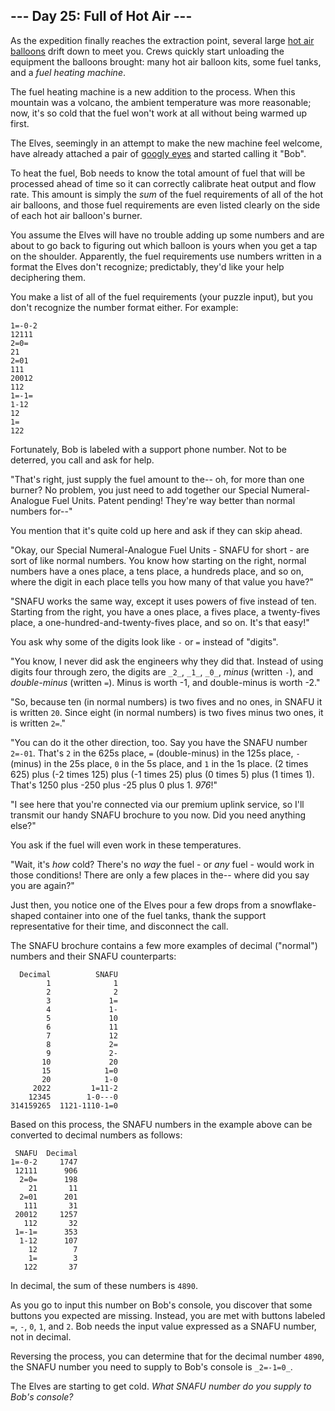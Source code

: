 ﻿## --- Day 25: Full of Hot Air ---

As the expedition finally reaches the extraction point, several large  [hot air balloons](https://en.wikipedia.org/wiki/Hot_air_balloon)  drift down to meet you. Crews quickly start unloading the equipment the balloons brought: many hot air balloon kits, some fuel tanks, and a  _fuel heating machine_.

The fuel heating machine is a new addition to the process. When this mountain was a volcano, the ambient temperature was more reasonable; now, it's so cold that the fuel won't work at all without being warmed up first.

The Elves, seemingly in an attempt to make the new machine feel welcome, have already attached a pair of  [googly eyes](https://en.wikipedia.org/wiki/Googly_eyes)  and started calling it "Bob".

To heat the fuel, Bob needs to know the total amount of fuel that will be processed ahead of time so it can correctly calibrate heat output and flow rate. This amount is simply the  _sum_  of the fuel requirements of all of the hot air balloons, and those fuel requirements are even listed clearly on the side of each hot air balloon's burner.

You assume the Elves will have no trouble adding up some numbers and are about to go back to figuring out which balloon is yours when you get a tap on the shoulder. Apparently, the fuel requirements use numbers written in a format the Elves don't recognize; predictably, they'd like your help deciphering them.

You make a list of all of the fuel requirements (your puzzle input), but you don't recognize the number format either. For example:

```
1=-0-2
12111
2=0=
21
2=01
111
20012
112
1=-1=
1-12
12
1=
122

```

Fortunately, Bob is labeled with a support phone number. Not to be deterred, you call and ask for help.

"That's right, just supply the fuel amount to the-- oh, for more than one burner? No problem, you just need to add together our Special Numeral-Analogue Fuel Units. Patent pending! They're way better than normal numbers for--"

You mention that it's quite cold up here and ask if they can skip ahead.

"Okay, our Special Numeral-Analogue Fuel Units - SNAFU for short - are sort of like normal numbers. You know how starting on the right, normal numbers have a ones place, a tens place, a hundreds place, and so on, where the digit in each place tells you how many of that value you have?"

"SNAFU works the same way, except it uses powers of five instead of ten. Starting from the right, you have a ones place, a fives place, a twenty-fives place, a one-hundred-and-twenty-fives place, and so on. It's that easy!"

You ask why some of the digits look like  `-`  or  `=`  instead of "digits".

"You know, I never did ask the engineers why they did that. Instead of using digits four through zero, the digits are  `_2_`,  `_1_`,  `_0_`,  _minus_  (written  `-`), and  _double-minus_  (written  `=`). Minus is worth -1, and double-minus is worth -2."

"So, because ten (in normal numbers) is two fives and no ones, in SNAFU it is written  `20`. Since eight (in normal numbers) is two fives minus two ones, it is written  `2=`."

"You can do it the other direction, too. Say you have the SNAFU number  `2=-01`. That's  `2`  in the 625s place,  `=`  (double-minus) in the 125s place,  `-`  (minus) in the 25s place,  `0`  in the 5s place, and  `1`  in the 1s place. (2 times 625) plus (-2 times 125) plus (-1 times 25) plus (0 times 5) plus (1 times 1). That's 1250 plus -250 plus -25 plus 0 plus 1.  _976_!"

"I see here that you're connected via our premium uplink service, so I'll transmit our handy SNAFU brochure to you now. Did you need anything else?"

You ask if the fuel will even work in these temperatures.

"Wait, it's  _how_  cold? There's no  _way_  the fuel - or  _any_  fuel - would work in those conditions! There are only a few places in the-- where did you say you are again?"

Just then, you notice one of the Elves pour a few drops from a snowflake-shaped container into one of the fuel tanks, thank the support representative for their time, and disconnect the call.

The SNAFU brochure contains a few more examples of decimal ("normal") numbers and their SNAFU counterparts:

```
  Decimal          SNAFU
        1              1
        2              2
        3             1=
        4             1-
        5             10
        6             11
        7             12
        8             2=
        9             2-
       10             20
       15            1=0
       20            1-0
     2022         1=11-2
    12345        1-0---0
314159265  1121-1110-1=0

```

Based on this process, the SNAFU numbers in the example above can be converted to decimal numbers as follows:

```
 SNAFU  Decimal
1=-0-2     1747
 12111      906
  2=0=      198
    21       11
  2=01      201
   111       31
 20012     1257
   112       32
 1=-1=      353
  1-12      107
    12        7
    1=        3
   122       37

```

In decimal, the sum of these numbers is  `4890`.

As you go to input this number on Bob's console, you discover that some buttons you expected are missing. Instead, you are met with buttons labeled  `=`,  `-`,  `0`,  `1`, and  `2`. Bob needs the input value expressed as a SNAFU number, not in decimal.

Reversing the process, you can determine that for the decimal number  `4890`, the SNAFU number you need to supply to Bob's console is  `_2=-1=0_`.

The Elves are starting to get cold.  _What SNAFU number do you supply to Bob's console?_